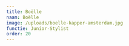 ```yaml
---
title: Boëlle
naam: Boëlle
image: /uploads/boelle-kapper-amsterdam.jpg
functie: Junior-Stylist
order: 20
---
```




